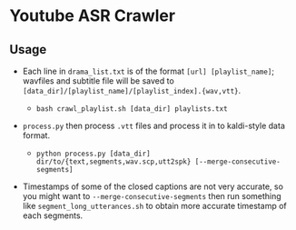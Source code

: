 # Youtube ASR Crawler

## Usage

- Each line in `drama_list.txt` is of the format `[url] [playlist_name]`; wavfiles and subtitle file will be saved to `[data_dir]/[playlist_name]/[playlist_index].{wav,vtt}`.
  - `bash crawl_playlist.sh [data_dir] playlists.txt`

- `process.py` then process `.vtt` files and process it in to kaldi-style data format.
  - `python process.py [data_dir] dir/to/{text,segments,wav.scp,utt2spk} [--merge-consecutive-segments]`
- Timestamps of some of the closed captions are not very accurate, so you might want to `--merge-consecutive-segments` then run something like `segment_long_utterances.sh` to obtain more accurate timestamp of each segments.
